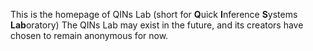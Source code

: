 This is the homepage of QINs Lab (short for **Q**uick **I**nference **S**ystems **Lab**oratory)
The QINs Lab may exist in the future, and its creators have chosen to remain anonymous for now.
